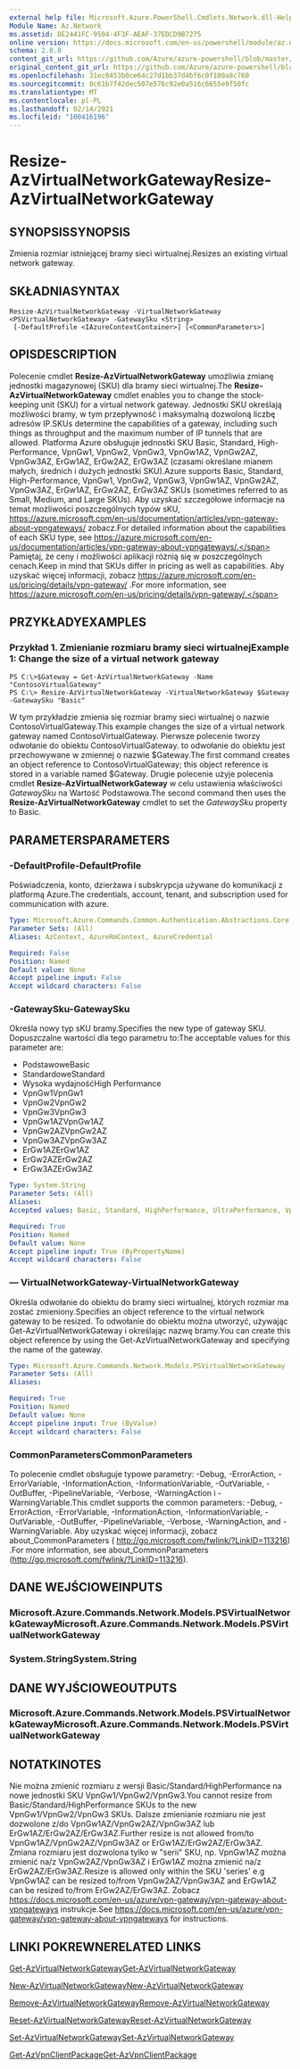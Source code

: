 ```yaml
---
external help file: Microsoft.Azure.PowerShell.Cmdlets.Network.dll-Help.xml
Module Name: Az.Network
ms.assetid: DE2441FC-9504-4F3F-AEAF-37EDCD9B7275
online version: https://docs.microsoft.com/en-us/powershell/module/az.network/resize-azvirtualnetworkgateway
schema: 2.0.0
content_git_url: https://github.com/Azure/azure-powershell/blob/master/src/Network/Network/help/Resize-AzVirtualNetworkGateway.md
original_content_git_url: https://github.com/Azure/azure-powershell/blob/master/src/Network/Network/help/Resize-AzVirtualNetworkGateway.md
ms.openlocfilehash: 31ec0453b0ce64c27d1bb37d4bf6c0f100a8c760
ms.sourcegitcommit: 0c61b7f42dec507e576c92e0a516c6655e9f50fc
ms.translationtype: MT
ms.contentlocale: pl-PL
ms.lasthandoff: 02/14/2021
ms.locfileid: "100416196"
---
```

# <span data-ttu-id="07c6a-101">Resize-AzVirtualNetworkGateway</span><span class="sxs-lookup"><span data-stu-id="07c6a-101">Resize-AzVirtualNetworkGateway</span></span>

## <span data-ttu-id="07c6a-102">SYNOPSIS</span><span class="sxs-lookup"><span data-stu-id="07c6a-102">SYNOPSIS</span></span>
<span data-ttu-id="07c6a-103">Zmienia rozmiar istniejącej bramy sieci wirtualnej.</span><span class="sxs-lookup"><span data-stu-id="07c6a-103">Resizes an existing virtual network gateway.</span></span>

## <span data-ttu-id="07c6a-104">SKŁADNIA</span><span class="sxs-lookup"><span data-stu-id="07c6a-104">SYNTAX</span></span>

```
Resize-AzVirtualNetworkGateway -VirtualNetworkGateway <PSVirtualNetworkGateway> -GatewaySku <String>
 [-DefaultProfile <IAzureContextContainer>] [<CommonParameters>]
```

## <span data-ttu-id="07c6a-105">OPIS</span><span class="sxs-lookup"><span data-stu-id="07c6a-105">DESCRIPTION</span></span>
<span data-ttu-id="07c6a-106">Polecenie cmdlet **Resize-AzVirtualNetworkGateway** umożliwia zmianę jednostki magazynowej (SKU) dla bramy sieci wirtualnej.</span><span class="sxs-lookup"><span data-stu-id="07c6a-106">The **Resize-AzVirtualNetworkGateway** cmdlet enables you to change the stock-keeping unit (SKU) for a virtual network gateway.</span></span>
<span data-ttu-id="07c6a-107">Jednostki SKU określają możliwości bramy, w tym przepływność i maksymalną dozwoloną liczbę adresów IP.</span><span class="sxs-lookup"><span data-stu-id="07c6a-107">SKUs determine the capabilities of a gateway, including such things as throughput and the maximum number of IP tunnels that are allowed.</span></span>
<span data-ttu-id="07c6a-108">Platforma Azure obsługuje jednostki SKU Basic, Standard, High-Performance, VpnGw1, VpnGw2, VpnGw3, VpnGw1AZ, VpnGw2AZ, VpnGw3AZ, ErGw1AZ, ErGw2AZ, ErGw3AZ (czasami określane mianem małych, średnich i dużych jednostki SKU).</span><span class="sxs-lookup"><span data-stu-id="07c6a-108">Azure supports Basic, Standard, High-Performance, VpnGw1, VpnGw2, VpnGw3, VpnGw1AZ, VpnGw2AZ, VpnGw3AZ, ErGw1AZ, ErGw2AZ, ErGw3AZ SKUs (sometimes referred to as Small, Medium, and Large SKUs).</span></span>
<span data-ttu-id="07c6a-109">Aby uzyskać szczegółowe informacje na temat możliwości poszczególnych typów sKU, https://azure.microsoft.com/en-us/documentation/articles/vpn-gateway-about-vpngateways/ zobacz.</span><span class="sxs-lookup"><span data-stu-id="07c6a-109">For detailed information about the capabilities of each SKU type, see https://azure.microsoft.com/en-us/documentation/articles/vpn-gateway-about-vpngateways/.</span></span>
<span data-ttu-id="07c6a-110">Pamiętaj, że ceny i możliwości aplikacji różnią się w poszczególnych cenach.</span><span class="sxs-lookup"><span data-stu-id="07c6a-110">Keep in mind that SKUs differ in pricing as well as capabilities.</span></span>
<span data-ttu-id="07c6a-111">Aby uzyskać więcej informacji, zobacz https://azure.microsoft.com/en-us/pricing/details/vpn-gateway/ .</span><span class="sxs-lookup"><span data-stu-id="07c6a-111">For more information, see https://azure.microsoft.com/en-us/pricing/details/vpn-gateway/.</span></span>

## <span data-ttu-id="07c6a-112">PRZYKŁADY</span><span class="sxs-lookup"><span data-stu-id="07c6a-112">EXAMPLES</span></span>

### <span data-ttu-id="07c6a-113">Przykład 1. Zmienianie rozmiaru bramy sieci wirtualnej</span><span class="sxs-lookup"><span data-stu-id="07c6a-113">Example 1: Change the size of a virtual network gateway</span></span>
```
PS C:\>$Gateway = Get-AzVirtualNetworkGateway -Name "ContosoVirtualGateway"
PS C:\> Resize-AzVirtualNetworkGateway -VirtualNetworkGateway $Gateway -GatewaySku "Basic"
```

<span data-ttu-id="07c6a-114">W tym przykładzie zmienia się rozmiar bramy sieci wirtualnej o nazwie ContosoVirtualGateway.</span><span class="sxs-lookup"><span data-stu-id="07c6a-114">This example changes the size of a virtual network gateway named ContosoVirtualGateway.</span></span>
<span data-ttu-id="07c6a-115">Pierwsze polecenie tworzy odwołanie do obiektu ContosoVirtualGateway. to odwołanie do obiektu jest przechowywane w zmiennej o nazwie $Gateway.</span><span class="sxs-lookup"><span data-stu-id="07c6a-115">The first command creates an object reference to ContosoVirtualGateway; this object reference is stored in a variable named $Gateway.</span></span>
<span data-ttu-id="07c6a-116">Drugie polecenie użyje polecenia cmdlet **Resize-AzVirtualNetworkGateway** w celu ustawienia właściwości *GatewaySku* na Wartość Podstawowa.</span><span class="sxs-lookup"><span data-stu-id="07c6a-116">The second command then uses the **Resize-AzVirtualNetworkGateway** cmdlet to set the *GatewaySku* property to Basic.</span></span>

## <span data-ttu-id="07c6a-117">PARAMETERS</span><span class="sxs-lookup"><span data-stu-id="07c6a-117">PARAMETERS</span></span>

### <span data-ttu-id="07c6a-118">-DefaultProfile</span><span class="sxs-lookup"><span data-stu-id="07c6a-118">-DefaultProfile</span></span>
<span data-ttu-id="07c6a-119">Poświadczenia, konto, dzierżawa i subskrypcja używane do komunikacji z platformą Azure.</span><span class="sxs-lookup"><span data-stu-id="07c6a-119">The credentials, account, tenant, and subscription used for communication with azure.</span></span>

```yaml
Type: Microsoft.Azure.Commands.Common.Authentication.Abstractions.Core.IAzureContextContainer
Parameter Sets: (All)
Aliases: AzContext, AzureRmContext, AzureCredential

Required: False
Position: Named
Default value: None
Accept pipeline input: False
Accept wildcard characters: False
```

### <span data-ttu-id="07c6a-120">-GatewaySku</span><span class="sxs-lookup"><span data-stu-id="07c6a-120">-GatewaySku</span></span>
<span data-ttu-id="07c6a-121">Określa nowy typ sKU bramy.</span><span class="sxs-lookup"><span data-stu-id="07c6a-121">Specifies the new type of gateway SKU.</span></span>
<span data-ttu-id="07c6a-122">Dopuszczalne wartości dla tego parametru to:</span><span class="sxs-lookup"><span data-stu-id="07c6a-122">The acceptable values for this parameter are:</span></span>
- <span data-ttu-id="07c6a-123">Podstawowe</span><span class="sxs-lookup"><span data-stu-id="07c6a-123">Basic</span></span>
- <span data-ttu-id="07c6a-124">Standardowe</span><span class="sxs-lookup"><span data-stu-id="07c6a-124">Standard</span></span>
- <span data-ttu-id="07c6a-125">Wysoka wydajność</span><span class="sxs-lookup"><span data-stu-id="07c6a-125">High Performance</span></span>
- <span data-ttu-id="07c6a-126">VpnGw1</span><span class="sxs-lookup"><span data-stu-id="07c6a-126">VpnGw1</span></span>
- <span data-ttu-id="07c6a-127">VpnGw2</span><span class="sxs-lookup"><span data-stu-id="07c6a-127">VpnGw2</span></span>
- <span data-ttu-id="07c6a-128">VpnGw3</span><span class="sxs-lookup"><span data-stu-id="07c6a-128">VpnGw3</span></span>
- <span data-ttu-id="07c6a-129">VpnGw1AZ</span><span class="sxs-lookup"><span data-stu-id="07c6a-129">VpnGw1AZ</span></span> 
- <span data-ttu-id="07c6a-130">VpnGw2AZ</span><span class="sxs-lookup"><span data-stu-id="07c6a-130">VpnGw2AZ</span></span> 
- <span data-ttu-id="07c6a-131">VpnGw3AZ</span><span class="sxs-lookup"><span data-stu-id="07c6a-131">VpnGw3AZ</span></span> 
- <span data-ttu-id="07c6a-132">ErGw1AZ</span><span class="sxs-lookup"><span data-stu-id="07c6a-132">ErGw1AZ</span></span> 
- <span data-ttu-id="07c6a-133">ErGw2AZ</span><span class="sxs-lookup"><span data-stu-id="07c6a-133">ErGw2AZ</span></span> 
- <span data-ttu-id="07c6a-134">ErGw3AZ</span><span class="sxs-lookup"><span data-stu-id="07c6a-134">ErGw3AZ</span></span> 

```yaml
Type: System.String
Parameter Sets: (All)
Aliases:
Accepted values: Basic, Standard, HighPerformance, UltraPerformance, VpnGw1, VpnGw2, VpnGw3, VpnGw1AZ, VpnGw2AZ, VpnGw3AZ, ErGw1AZ, ErGw2AZ, ErGw3AZ

Required: True
Position: Named
Default value: None
Accept pipeline input: True (ByPropertyName)
Accept wildcard characters: False
```

### <span data-ttu-id="07c6a-135">— VirtualNetworkGateway</span><span class="sxs-lookup"><span data-stu-id="07c6a-135">-VirtualNetworkGateway</span></span>
<span data-ttu-id="07c6a-136">Określa odwołanie do obiektu do bramy sieci wirtualnej, których rozmiar ma zostać zmieniony.</span><span class="sxs-lookup"><span data-stu-id="07c6a-136">Specifies an object reference to the virtual network gateway to be resized.</span></span>
<span data-ttu-id="07c6a-137">To odwołanie do obiektu można utworzyć, używając Get-AzVirtualNetworkGateway i określając nazwę bramy.</span><span class="sxs-lookup"><span data-stu-id="07c6a-137">You can create this object reference by using the Get-AzVirtualNetworkGateway and specifying the name of the gateway.</span></span>

```yaml
Type: Microsoft.Azure.Commands.Network.Models.PSVirtualNetworkGateway
Parameter Sets: (All)
Aliases:

Required: True
Position: Named
Default value: None
Accept pipeline input: True (ByValue)
Accept wildcard characters: False
```

### <span data-ttu-id="07c6a-138">CommonParameters</span><span class="sxs-lookup"><span data-stu-id="07c6a-138">CommonParameters</span></span>
<span data-ttu-id="07c6a-139">To polecenie cmdlet obsługuje typowe parametry: -Debug, -ErrorAction, -ErrorVariable, -InformationAction, -InformationVariable, -OutVariable, -OutBuffer, -PipelineVariable, -Verbose, -WarningAction i -WarningVariable.</span><span class="sxs-lookup"><span data-stu-id="07c6a-139">This cmdlet supports the common parameters: -Debug, -ErrorAction, -ErrorVariable, -InformationAction, -InformationVariable, -OutVariable, -OutBuffer, -PipelineVariable, -Verbose, -WarningAction, and -WarningVariable.</span></span> <span data-ttu-id="07c6a-140">Aby uzyskać więcej informacji, zobacz about_CommonParameters ( http://go.microsoft.com/fwlink/?LinkID=113216) .</span><span class="sxs-lookup"><span data-stu-id="07c6a-140">For more information, see about_CommonParameters (http://go.microsoft.com/fwlink/?LinkID=113216).</span></span>

## <span data-ttu-id="07c6a-141">DANE WEJŚCIOWE</span><span class="sxs-lookup"><span data-stu-id="07c6a-141">INPUTS</span></span>

### <span data-ttu-id="07c6a-142">Microsoft.Azure.Commands.Network.Models.PSVirtualNetworkGateway</span><span class="sxs-lookup"><span data-stu-id="07c6a-142">Microsoft.Azure.Commands.Network.Models.PSVirtualNetworkGateway</span></span>

### <span data-ttu-id="07c6a-143">System.String</span><span class="sxs-lookup"><span data-stu-id="07c6a-143">System.String</span></span>

## <span data-ttu-id="07c6a-144">DANE WYJŚCIOWE</span><span class="sxs-lookup"><span data-stu-id="07c6a-144">OUTPUTS</span></span>

### <span data-ttu-id="07c6a-145">Microsoft.Azure.Commands.Network.Models.PSVirtualNetworkGateway</span><span class="sxs-lookup"><span data-stu-id="07c6a-145">Microsoft.Azure.Commands.Network.Models.PSVirtualNetworkGateway</span></span>

## <span data-ttu-id="07c6a-146">NOTATKI</span><span class="sxs-lookup"><span data-stu-id="07c6a-146">NOTES</span></span>
<span data-ttu-id="07c6a-147">Nie można zmienić rozmiaru z wersji Basic/Standard/HighPerformance na nowe jednostki SKU VpnGw1/VpnGw2/VpnGw3.</span><span class="sxs-lookup"><span data-stu-id="07c6a-147">You cannot resize from Basic/Standard/HighPerformance SKUs to the new VpnGw1/VpnGw2/VpnGw3 SKUs.</span></span> <span data-ttu-id="07c6a-148">Dalsze zmienianie rozmiaru nie jest dozwolone z/do VpnGw1AZ/VpnGw2AZ/VpnGw3AZ lub ErGw1AZ/ErGw2AZ/ErGw3AZ.</span><span class="sxs-lookup"><span data-stu-id="07c6a-148">Further resize is not allowed from/to VpnGw1AZ/VpnGw2AZ/VpnGw3AZ or ErGw1AZ/ErGw2AZ/ErGw3AZ.</span></span> <span data-ttu-id="07c6a-149">Zmiana rozmiaru jest dozwolona tylko w "serii" SKU, np. VpnGw1AZ można zmienić na/z VpnGw2AZ/VpnGw3AZ i ErGw1AZ można zmienić na/z ErGw2AZ/ErGw3AZ.</span><span class="sxs-lookup"><span data-stu-id="07c6a-149">Resize is allowed only within the SKU 'series' e.g VpnGw1AZ can be resized to/from VpnGw2AZ/VpnGw3AZ and ErGw1AZ can be resized to/from ErGw2AZ/ErGw3AZ.</span></span> <span data-ttu-id="07c6a-150">Zobacz https://docs.microsoft.com/en-us/azure/vpn-gateway/vpn-gateway-about-vpngateways instrukcje.</span><span class="sxs-lookup"><span data-stu-id="07c6a-150">See https://docs.microsoft.com/en-us/azure/vpn-gateway/vpn-gateway-about-vpngateways for instructions.</span></span>

## <span data-ttu-id="07c6a-151">LINKI POKREWNE</span><span class="sxs-lookup"><span data-stu-id="07c6a-151">RELATED LINKS</span></span>

[<span data-ttu-id="07c6a-152">Get-AzVirtualNetworkGateway</span><span class="sxs-lookup"><span data-stu-id="07c6a-152">Get-AzVirtualNetworkGateway</span></span>](./Get-AzVirtualNetworkGateway.md)

[<span data-ttu-id="07c6a-153">New-AzVirtualNetworkGateway</span><span class="sxs-lookup"><span data-stu-id="07c6a-153">New-AzVirtualNetworkGateway</span></span>](./New-AzVirtualNetworkGateway.md)

[<span data-ttu-id="07c6a-154">Remove-AzVirtualNetworkGateway</span><span class="sxs-lookup"><span data-stu-id="07c6a-154">Remove-AzVirtualNetworkGateway</span></span>](./Remove-AzVirtualNetworkGateway.md)

[<span data-ttu-id="07c6a-155">Reset-AzVirtualNetworkGateway</span><span class="sxs-lookup"><span data-stu-id="07c6a-155">Reset-AzVirtualNetworkGateway</span></span>](./Reset-AzVirtualNetworkGateway.md)

[<span data-ttu-id="07c6a-156">Set-AzVirtualNetworkGateway</span><span class="sxs-lookup"><span data-stu-id="07c6a-156">Set-AzVirtualNetworkGateway</span></span>](./Set-AzVirtualNetworkGateway.md)

[<span data-ttu-id="07c6a-157">Get-AzVpnClientPackage</span><span class="sxs-lookup"><span data-stu-id="07c6a-157">Get-AzVpnClientPackage</span></span>](./Get-AzVpnClientPackage.md)

